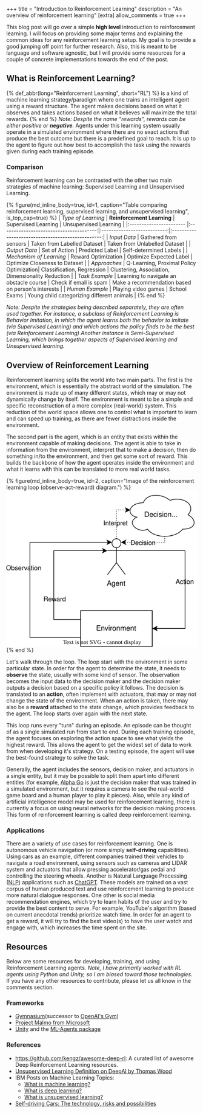+++
title = "Introduction to Reinforcement Learning"
description = "An overview of reinforcement learning"
[extra]
allow_comments = true
+++

This blog post will go over a simple **high level** introduction to reinforcement learning. 
I will focus on providing some major terms and explaining the common ideas for any reinforcement learning setup.
My goal is to provide a good jumping off point for further research. 
Also, this is meant to be language and software agnostic, but I will provide some resources for a couple of concrete implementations towards the end of the post. 
<!-- more -->

## What is Reinforcement Learning?
{% def_abbr(long="Reinforcement Learning", short="RL") %}
is a kind of machine learning strategy/paradigm where one trains an intelligent agent using a reward structure. 
The agent makes decisions based on what it observes and takes actions based on what it believes will maximize the total rewards.
{% end %} 
*Note: Despite the name "rewards", rewards can be either positive or **negative**.* 
Agents under this learning system usually operate in a simulated environment where there are no exact actions that produce the best outcome but there is a predefined goal to reach. 
It is up to the agent to figure out how best to accomplish the task using the rewards given during each training episode.

### Comparison
Reinforcement learning can be contrasted with the other two main strategies of machine learning: Supervised Learning and Unsupervised Learning. 

{% figure(md_inline_body=true, id=1, caption="Table comparing reinforcement learning, supervised learning, and unsupervised learning", is_top_cap=true) %}
| *Type of Learning*      | **Reinforcement Learning**              | Supervised Learning         | Unsupervised Learning                             |
|:----------------------- |:---------------------------------------:|:---------------------------:|:-------------------------------------------------:|
| *Input Data*            | Gathered from sensors                   | Taken from Labelled Dataset | Taken from Unlabelled Dataset                     |
| *Output Data*           | Set of Action                           | Predicted Label             | Self-determined Labels                            |
| *Mechanism of Learning* | Reward Optimization                     | Optimize Expected Label     | Optimize Closeness to Dataset                     |
| *Approaches*            | Q-Learning, Proximal Policy Optimization| Classification, Regression  | Clustering, Association, Dimensionality Reduction |
| *Task Example*          | Learning to navigate an obstacle course | Check if email is spam      | Make a recommendation based on person's interests |
| *Human Example*         | Playing video games                     | School Exams                | Young child categorizing different animals        |
{% end %}

*Note: Despite the strategies being described separately, they are often used together. 
For instance, a subclass of Reinforcement Learning is Behavior Imitation, in which the agent learns both the behavior to imitate (via Supervised Learning) and which actions the policy finds to be the best (via Reinforcement Learning)
Another instance is Semi-Supervised Learning, which brings together aspects of Supervised learning and Unsupervised learning.*

## Overview of Reinforcement Learning
Reinforcement learning splits the world into two main parts. The first is the environment, which is essentially the abstract world of the simulation. 
The environment is made up of many different states, which may or may not dynamically change by itself. 
The environment is meant to be a simple and specific reconstruction of a more complex (real-world) system. 
This reduction of the world space allows one to control what is important to learn and can speed up training, as there are fewer distractions inside the environment.

The second part is the agent, which is an entity that exists within the environment capable of making decisions. 
The agent is able to take in information from the environment, interpret that to make a decision, then do something in/to the environment, and then get some sort of reward.
This builds the backbone of how the agent operates inside the environment and what it learns with this can be translated to more real world tasks.

{% figure(md_inline_body=true, id=2, caption="Image of the reinforcement learning loop (observe-act-reward) diagram.") %}
<img src="./RL-Loop-Diagram.svg" alt="RL-Loop Diagram" title="RL-Loop Diagram" style="display:block;margin:auto;" class="dark-invert"/>
{% end %}

Let's walk through the loop. 
The loop start with the environment in some particular state. 
In order for the agent to determine the state, it needs to **observe** the state, usually with some kind of sensor. 
The observation becomes the input data to the decision maker and the decision maker outputs a decision based on a specific policy it follows. 
The decision is translated to an **action**, often implement with actuators, that may or may not change the state of the environment. 
When an action is taken, there may also be a **reward** attached to the state change, which provides feedback to the agent. 
The loop starts over again with the next state.

This loop runs every "turn" during an episode. An episode can be thought of as a single simulated run from start to end. 
During each training episode, the agent focuses on exploring the action space to see what yields the highest reward. 
This allows the agent to get the widest set of data to work from when developing it's strategy. 
On a testing episode, the agent will use the best-found strategy to solve the task. 

Generally, the agent includes the sensors, decision maker, and actuators in a single entity, but it may be possible to split them apart into different entities (for example, [Alpha Go](https://towardsdatascience.com/understanding-alphago-how-ai-think-and-learn-1-2-da07d3ec5278) is just the decision maker that was trained in a simulated environment, but it requires a camera to see the real-world game board and a human player to play it pieces). 
Also, while any kind of artificial intelligence model may be used for reinforcement learning, there is currently a focus on using neural networks for the decision making process. 
This form of reinforcement learning is called deep reinforcement learning.

### Applications
There are a variety of use cases for reinforcement learning. 
One is autonomous vehicle navigation (or more simply **self-driving** capabilities). 
Using cars as an example, different companies trained their vehicles to navigate a road environment, using sensors such as cameras and LIDAR system and actuators that allow pressing accelerator/gas pedal and controlling the steering wheels. 
Another is Natural Language Processing (<abbr title="Natural Language Processing">NLP</abbr>) applications such as [ChatGPT](https://openai.com/blog/chatgpt). 
These models are trained on a vast corpus of human produced text and use reinforcement learning to produce more natural dialogue responses.
One other is social media recommendation engines, which try to learn habits of the user and try to provide the best content to serve. 
For example, YouTube's algorithm (based on current anecdotal trends) prioritize watch time.
In order for an agent to get a reward, it will try to find the best video(s) to have the user watch and engage with, which increases the time spent on the site.

## Resources

Below are some resources for developing, training, and using Reinforcement Learning agents. 
*Note, I have primarily worked with RL agents using Python and Unity, so I am biased toward those technologies.*  
If you have any other resources to contribute, please let us all know in the comments section.

### Frameworks
* [Gymnasium](https://github.com/Farama-Foundation/Gymnasium)(successor to [OpenAI's Gym](https://github.com/openai/gym))
* [Project Malmo from Microsoft](https://github.com/microsoft/malmo)
* [Unity](https://unity.com/products/machine-learning-agents) and the [ML-Agents package](https://github.com/Unity-Technologies/ml-agents)

### References
* <https://github.com/kengz/awesome-deep-rl>: A curated list of awesome Deep Reinforcement Learning resources.
* [Unsupervised Learning Definition on DeepAI by Thomas Wood](https://deepai.org/machine-learning-glossary-and-terms/unsupervised-learning)
* IBM Posts on Machine Learning Topics:
    * [What is machine learning?](https://www.ibm.com/topics/machine-learning)
    * [What is deep learning?](https://www.ibm.com/topics/deep-learning)
    * [What is unsupervised learning?](https://www.ibm.com/topics/unsupervised-learning)
* [Self-driving Cars: The technology, risks and possibilities](https://sitn.hms.harvard.edu/flash/2017/self-driving-cars-technology-risks-possibilities/)